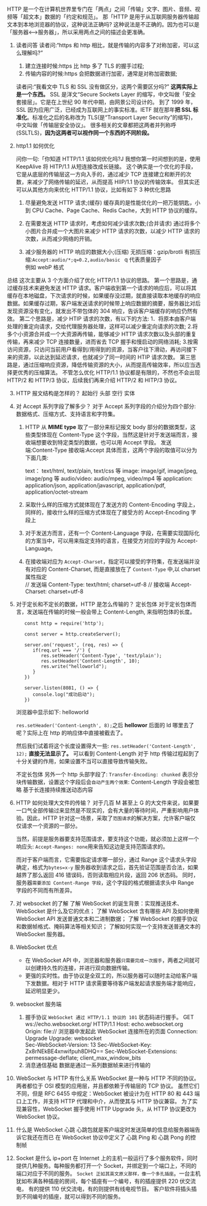 HTTP 是一个在计算机世界里专门在「两点」之间「传输」文字、图片、音频、视频等「超文本」数据的「约定和规范」。
那「HTTP 是用于从互联网服务器传输超文本到本地浏览器的协议，这种说法正确吗?
这种说法是不正确的。因为也可以是「服务器<-->服务器」，所以采用两点之间的描述会更准确。

1. 读者问答
   读者问:“https 和 http 相比，就是传输的内容多了对称加密，可以这么理解吗?”

   1. 建立连接时候:https 比 http 多了 TLS 的握手过程;
   2. 传输内容的时候:https 会把数据进行加密，通常是对称加密数据;

   读者问:“我看文中 TLS 和 SSL 没有做区分，这两个需要区分吗?”
   **这两实际上是一个东西。**
   SSL 是洋文“Secure Sockets Layer 的缩写，中文叫做「安全套接层」。它是在上世纪 90 年代中期，由网景公司设计的。
   到了 1999 年，SSL 因为应用广泛，已经成为互联网上的事实标准。IETF 就在那年**把 SSL 标准化**。标准化之后的名称改为 TLS(是“Transport Layer Security”的缩写)，中文叫做「传输层安全协议」。
   很多相关的文章都把这两者并列称呼(SSLTLS)，**因为这两者可以视作同一个东西的不同阶段。**

2. http1.1 如何优化

   问你一句:「你知道 HTTP/1.1 该如何优化吗?J
   我想你第一时间想到的是，使用 KeepAlive 将 HITP/1.1 从短连接改成长链接。
   这个确实是一个优化的手段，它是从底层的传输层这一方向入手的，通过减少 TCP 连接建立和断开的次数，来减少了网络传输的延迟，从而提高 HIIP/1.1 协议的传输效率。
   但其实还可以从其他方向来优化 HTTP/1.1 协议，比如有如下 3 种优化思路

   1. 尽量避免发送 HTTP 请求;(缓存)
      缓存真的是性能优化的一把万能钥匙，小到 CPU Cache、Page Cache、Redis Cache，大到 HTTP 协议的缓存。

   2. 在需要发送 HTTP 请求时，考虑如何减少请求次数;(合并请求)
      通过将多个小图片合并成一个大图片来减少 HTTP 请求的次数，以减少 HTTP 请求的次数，从而减少网络的开销。

   3. 减少服务器的 HTTP 响应的数据大小;(压缩)
      无损压缩：gzip/brotli
      有损压缩:`Accept:audio/*;q=0.2,audio/basic `
      q 代表质量因子  
      例如 webP 格式

总结
这次主要从 3 个方面介绍了优化 HTTP/1.1 协议的思路。
第一个思路是，通过缓存技术来避免发送 HTTP 请求。客户端收到第一个请求的响应后，可以将其缓存在本地磁盘，下次请求的时候，如果缓存没过期，就直接读取本地缓存的响应数据。如果缓存过期，客户端发送请求的时候带上响应数据的摘要，服务器比对后发现资源没有变化，就发出不带包体的 304 响应，告诉客户端缓存的响应仍然有效。
第二个思路是，减少 HTIP 请求的次数，有以下的方法:
1．将原本由客户端处理的重定向请求，交给代理服务器处理，这样可以减少重定向请求的次数; 2.将多个小资源合并成一个大资源再传输，能够减少 HTTP 请求次数以及头部的重复传输，再来减少 TCP 连接数量，进而省去 TCP 握手和慢启动的网络消耗; 3.按需访问资源，只访问当前用户看得到/用得到的资源，当客户往下滑动，再访问接下来的资源，以此达到延迟请求，也就减少了同一时间的 HTIP 请求次数。
第三思路是，通过压缩响应资源，降低传输资源的大小，从而提高传输效率，所以应当选择更优秀的压缩算法。
不管怎么优化 HTTP/1.1 协议都是有限的，不然也不会出现 HTTP/2 和 HTTP/3 协议，后续我们再来介绍 HTTP/2 和 HITP/3 协议。

3. HTTP 报文结构是怎样的？
   起始行
   头部
   空行
   实体
4. 对 Accept 系列字段了解多少？
   对于 Accept 系列字段的介绍分为四个部分: 数据格式、压缩方式、支持语言和字符集。

   1. HTTP 从 **MIME type** 取了一部分来标记报文 body 部分的数据类型，这些类型体现在 Content-Type 这个字段，当然这是针对于发送端而言，接收端想要收到特定类型的数据，也可以用 Accept 字段。
      发送端:Content-Type
      接收端:Accept
      具体而言，这两个字段的取值可以分为下面几类:

      text： text/html, text/plain, text/css 等
      image: image/gif, image/jpeg, image/png 等
      audio/video: audio/mpeg, video/mp4 等
      application: application/json, application/javascript, application/pdf, application/octet-stream

   2. 采取什么样的压缩方式就体现在了发送方的 Content-Encoding 字段上， 同样的，接收什么样的压缩方式体现在了接受方的 Accept-Encoding 字段上
   3. 对于发送方而言，还有一个 Content-Language 字段，在需要实现国际化的方案当中，可以用来指定支持的语言，在接受方对应的字段为 Accept-Language。
   4. 在接收端对应为 `Accept-Charset`，指定可以接受的字符集，在发送端并没有对应的 Content-Charset, 而是直接放在了 `Content-Type` 中,以 charset 属性指定  
      // 发送端
      Content-Type: text/html; charset=utf-8
      // 接收端
      Accept-Charset: charset=utf-8

5. 对于定长和不定长的数据，HTTP 是怎么传输的？
   定长包体
   对于定长包体而言，发送端在传输的时候一般会带上 Content-Length, 来指明包体的长度。

   ```JS
      const http = require('http');

      const server = http.createServer();

      server.on('request', (req, res) => {
         if(req.url === '/') {
            res.setHeader('Content-Type', 'text/plain');
            res.setHeader('Content-Length', 10);
            res.write("helloworld");
         }
      })

      server.listen(8081, () => {
         console.log("成功启动");
      })

   ```

   浏览器中显示如下:
   helloworld

   `res.setHeader('Content-Length', 8);`之后
   **hellowor**
   后面的 ld 哪里去了呢？实际上在 http 的响应体中直接被截去了。

   然后我们试着将这个长度设置得大一些:
   `res.setHeader('Content-Length', 12);`
   **直接无法显示了。**
   可以看到 Content-Length 对于 http 传输过程起到了十分关键的作用，如果设置不当可以直接导致传输失败。

   不定长包体
   另外一个 http 头部字段了:
   `Transfer-Encoding: chunked`
   表示分块传输数据，设置这个字段后会`自动产生两个效果`:
   Content-Length 字段会被忽略
   基于长连接持续推送动态内容

6. HTTP 如何处理大文件的传输？
   对于几百 M 甚至上 G 的大文件来说，如果要一口气全部传输过来显然是不现实的，会有大量的等待时间，严重影响用户体验。因此，HTTP 针对这一场景，采取了`范围请求`的解决方案，允许客户端仅仅请求一个资源的一部分。

   当然，前提是服务器要支持范围请求，要支持这个功能，就必须加上这样一个响应头:
   `Accept-Ranges: none`用来告知这边是支持范围请求的。

   而对于客户端而言，它需要指定请求哪一部分，通过 Range 这个请求头字段确定，格式为`bytes=x-y`
   服务器收到请求之后，首先验证范围是否合法，如果越界了那么返回 416 错误码，否则读取相应片段，返回 206 状态码。
   同时，服务器`需要添加 Content-Range 字段`，这个字段的格式根据请求头中 Range 字段的不同而有所差异。

7. 对 websocket 的了解
   了解 WebSocket 的诞生背景：实现推送技术、WebSocket 是什么及它的优点；
   了解 WebSocket 含有哪些 API 及如何使用 WebSocket API 发送普通文本和二进制数据；
   了解 WebSocket 的握手协议和数据帧格式、掩码算法等相关知识；
   了解如何实现一个支持发送普通文本的 WebSocket 服务器。

8. WebSocket 优点
   - 在 WebSocket API 中，浏览器和服务器`只需要完成一次握手`，两者之间就可以创建持久性的连接，并进行双向数据传输。
   - 更强的实时性。由于协议是全双工的，所以服务器可以随时主动给客户端下发数据。相对于 HTTP 请求需要等待客户端发起请求服务端才能响应，延迟明显更少。
9. websocket 服务端
   1. 握手协议
      `WebSocket 通过 HTTP/1.1 协议的 101` 状态码进行握手。
      GET ws://echo.websocket.org/ HTTP/1.1
      Host: echo.websocket.org
      Origin: file:// 浏览器中发起此 WebSocket 连接所在的页面
      Connection: Upgrade
      Upgrade: websocket  
      Sec-WebSocket-Version: 13
      Sec-WebSocket-Key: Zx8rNEkBE4xnwifpuh8DHQ==
      Sec-WebSocket-Extensions: permessage-deflate; client_max_window_bits
   2. 消息通信基础
      数据是通过一系列数据帧来进行传输的
10. WebSocket 与 HTTP 有什么关系
    WebSocket 是一种与 HTTP 不同的协议。两者都位于 OSI 模型的应用层，并且都依赖于传输层的 TCP 协议。 虽然它们不同，但是 RFC 6455 中规定：WebSocket 被设计为在 HTTP 80 和 443 端口上工作，并支持 HTTP 代理和中介，从而使其与 HTTP 协议兼容。 为了实现兼容性，WebSocket 握手使用 HTTP Upgrade 头，从 HTTP 协议更改为 WebSocket 协议。
11. 什么是 WebSocket 心跳
    心跳包就是客户端定时发送简单的信息给服务器端告诉它我还在而已
    在 WebSocket 协议中定义了 心跳 Ping 和 心跳 Pong 的控制帧
12. Socket 是什么
    ip+port
    在 Internet 上的主机一般运行了多个服务软件，同时提供几种服务。每种服务都打开一个 Socket，并绑定到一个端口上，不同的端口对应于不同的服务。
    `Socket 正如其英文原义那样，像一个多孔插座`。一台主机犹如布满各种插座的房间，每个插座有一个编号，有的插座提供 220 伏交流电， 有的提供 110 伏交流电，有的则提供有线电视节目。 客户软件将插头插到不同编号的插座，就可以得到不同的服务。

